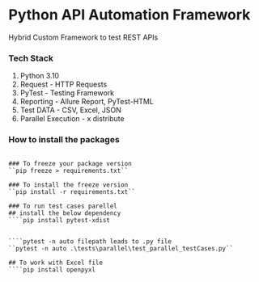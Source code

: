 # Python API Automation Framework

Hybrid Custom Framework to test REST APIs

### Tech Stack
1. Python 3.10
2. Request - HTTP Requests
3. PyTest - Testing Framework
4. Reporting - Allure Report, PyTest-HTML 
5. Test DATA - CSV, Excel, JSON
6. Parallel Execution - x distribute

 
### How to install the packages
````pip install requests pytest pytest-html faker allure-pytest jsonschema

### To freeze your package version
``pip freeze > requirements.txt``

### To install the freeze version
``pip install -r requirements.txt``

### To run test cases parellel
## install the below dependency 
````pip install pytest-xdist


````pytest -n auto filepath leads to .py file
``pytest -n auto .\tests\parallel\test_parallel_testCases.py``

## To work with Excel file
````pip install openpyxl
